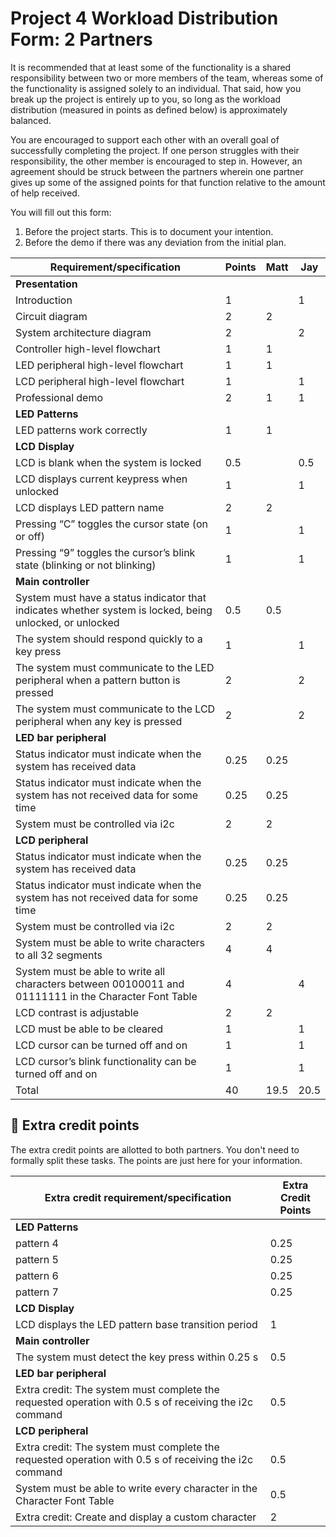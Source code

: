 # Project 4 Workload Distribution Form: 2 Partners

It is recommended that at least some of the functionality is a shared responsibility between two or more members of the team, whereas some of the functionality is assigned solely to an individual. That said, how you break up the project is entirely up to you, so long as the workload distribution (measured in points as defined below) is approximately balanced.

You are encouraged to support each other with an overall goal of successfully completing the project. If one person struggles with their responsibility, the other member is encouraged to step in. However, an agreement should be struck between the partners wherein one partner gives up some of the assigned points for that function relative to the amount of help received.  

You will fill out this form:
1. Before the project starts. This is to document your intention. 
2. Before the demo if there was any deviation from the initial plan.

| Requirement/specification                                                                                | Points |    Matt   |    Jay    |
|----------------------------------------------------------------------------------------------------------|--------|-----------|-----------|
| **Presentation**                                                                                         |        |           |           |
| Introduction                                                                                             | 1      |           |     1     |
| Circuit diagram                                                                                          | 2      |     2     |           |
| System architecture diagram                                                                              | 2      |           |     2     |
| Controller high-level flowchart                                                                          | 1      |     1     |           |
| LED peripheral high-level flowchart                                                                      | 1      |     1     |           |
| LCD peripheral high-level flowchart                                                                      | 1      |           |     1     |
| Professional demo                                                                                        | 2      |     1     |     1     |
| **LED Patterns**                                                                                         |        |           |           |
| LED patterns work correctly                                                                              | 1      |     1     |           |
| **LCD Display**                                                                                          |        |           |           |
| LCD is blank when the system is locked                                                                   | 0.5    |           |    0.5    |
| LCD displays current keypress when unlocked                                                              | 1      |           |     1     |
| LCD displays  LED pattern name                                                                           | 2      |     2     |           |
| Pressing “C” toggles the cursor state (on or off)                                                        | 1      |           |     1     |
| Pressing “9” toggles the cursor’s blink state (blinking or not blinking)                                 | 1      |           |     1     |
| **Main controller**                                                                                      |        |           |           |
| System must have a status indicator that indicates whether system is locked, being unlocked, or unlocked | 0.5    |    0.5    |           |
| The system should respond quickly to a key press                                                         | 1      |           |     1     |
| The system must communicate to the LED peripheral when a pattern button is pressed                       | 2      |           |     2     |
| The system must communicate to the LCD peripheral when any key is pressed                                | 2      |           |     2     |
| **LED bar peripheral**                                                                                   |        |           |           |
| Status indicator must indicate when the system has received data                                         | 0.25   |   0.25    |           |
| Status indicator must indicate when the system has not received data for some time                       | 0.25   |   0.25    |           |
| System must be controlled via i2c                                                                        | 2      |     2     |           |
| **LCD peripheral**                                                                                       |        |           |           |
| Status indicator must indicate when the system has received data                                         | 0.25   |   0.25    |           |
| Status indicator must indicate when the system has not received data for some time                       | 0.25   |   0.25    |           |
| System must be controlled via i2c                                                                        | 2      |     2     |           |
| System must be able to write characters to all 32 segments                                               | 4      |     4     |           |
| System must be able to write all characters between 00100011 and 01111111 in the Character Font Table    | 4      |           |     4     |
| LCD contrast is adjustable                                                                               | 2      |     2     |           |
| LCD must be able to be cleared                                                                           | 1      |           |     1     |
| LCD cursor can be turned off and on                                                                      | 1      |           |     1     |
| LCD cursor’s blink functionality can be turned off and on                                                | 1      |           |     1     |
| Total                                                                                                    | 40     |    19.5   |    20.5   |


## 🚀 Extra credit points
The extra credit points are allotted to both partners. You don't need to formally split these tasks. The points are just here for your information.

| Extra credit requirement/specification                                                                   | Extra Credit Points |
|----------------------------------------------------------------------------------------------------------|---------------------|
| **LED Patterns**                                                                                         |                     |
| pattern 4                                                                                                | 0.25                |
| pattern 5                                                                                                | 0.25                |
| pattern 6                                                                                                | 0.25                |
| pattern 7                                                                                                | 0.25                |
| **LCD Display**                                                                                          |                     |
| LCD displays the LED pattern base transition period                                                      | 1                   |
| **Main controller**                                                                                      |                     |
| The system must detect the key press within 0.25 s                                                       | 0.5                 |
| **LED bar peripheral**                                                                                   |                     |
| Extra credit: The system must complete the requested operation with 0.5 s of receiving the i2c command   | 0.5                 |
| **LCD peripheral**                                                                                       |                     |
| Extra credit: The system must complete the requested operation with 0.5 s of receiving the i2c command   | 0.5                 |
| System must be able to write every character in the Character Font Table                                 | 0.5                 |
| Extra credit: Create and display a custom character                                                      | 2                   |